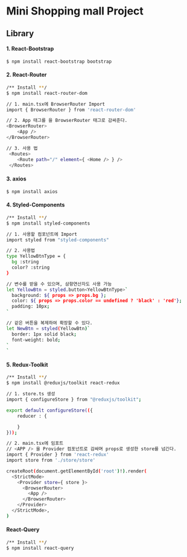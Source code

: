 # Mini Shopping mall Project

## Library
#### 1. React-Bootstrap
`$ npm install react-bootstrap bootstrap`

#### 2. React-Router
```bash
/** Install **/
$ npm install react-router-dom

// 1. main.tsx에 BrowserRouter Import
import { BrowserRouter } from 'react-router-dom'

// 2. App 태그를 을 BrowserRouter 태그로 감싸준다.
<BrowserRouter>
    <App />
</BrowserRouter>

// 3. 사용 법
 <Routes>
    <Route path="/" element={ <Home /> } />
 </Routes>
```

#### 3. axios
`$ npm install axios`

#### 4. Styled-Components
```bash
/** Install **/
$ npm install styled-components

// 1. 사용할 컴포넌트에 Import
import styled from "styled-components"

// 2. 사용법
type YellowBtnType = {
  bg :string
  color? :string
}

// 변수를 받을 수 있으며, 삼항연산자도 사용 가능
let YellowBtn = styled.button<YellowBtnType>`
  background: ${ props => props.bg };
  color: ${ props => props.color == undefined ? 'black' : 'red'};
  padding: 10px;
`

// 같은 버튼을 복제하여 확장할 수 있다.
let NewBtn = styled(YellowBtn)`
  border: 1px solid black;
  font-weight: bold;
`
`
```


#### 5. Redux-Toolkit
``` bash
/** Install **/
$ npm install @reduxjs/toolkit react-redux

// 1. store.ts 생성
import { configureStore } from "@reduxjs/toolkit";

export default configureStore(({
    reducer : {

    }
}));

// 2. main.tsx에 임포트
// <APP /> 을 Provider 컴포넌트로 감싸며 props로 생성한 store를 넘긴다.
import { Provider } from 'react-redux'
import store from './store/store'

createRoot(document.getElementById('root')!).render(
  <StrictMode>
    <Provider store={ store }>
      <BrowserRouter>
        <App />
      </BrowserRouter>
    </Provider>
  </StrictMode>,
)
```

#### React-Query
```bash
/** Install **/
$ npm install react-query
```